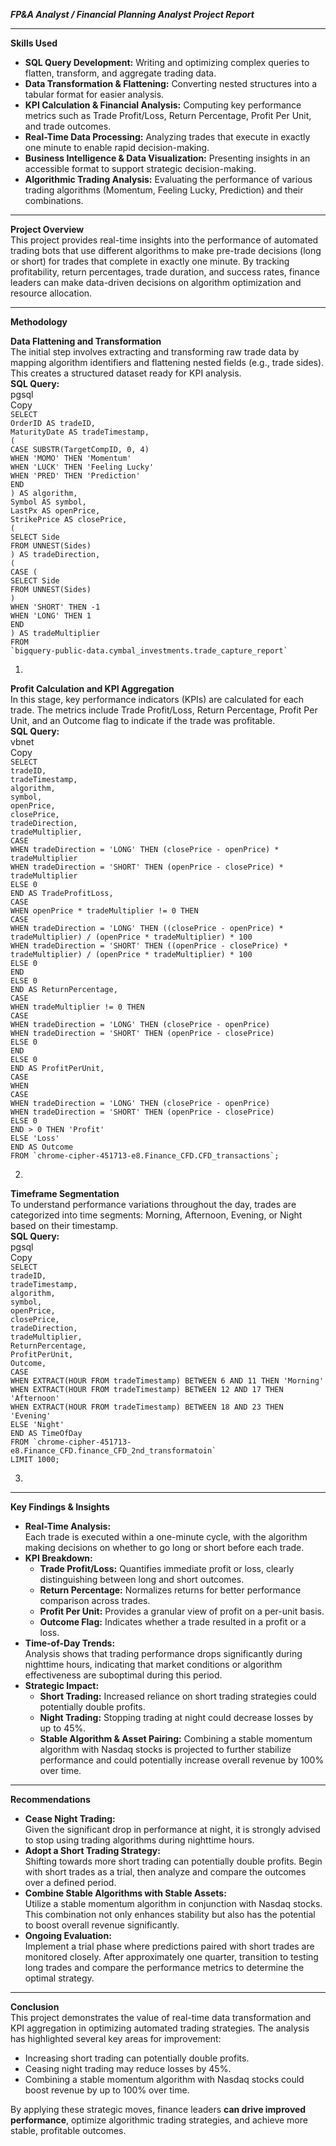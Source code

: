 ***FP\&A Analyst / Financial Planning Analyst Project Report***

---

**Skills Used**

* **SQL Query Development:** Writing and optimizing complex queries to flatten, transform, and aggregate trading data.  
* **Data Transformation & Flattening:** Converting nested structures into a tabular format for easier analysis.  
* **KPI Calculation & Financial Analysis:** Computing key performance metrics such as Trade Profit/Loss, Return Percentage, Profit Per Unit, and trade outcomes.  
* **Real-Time Data Processing:** Analyzing trades that execute in exactly one minute to enable rapid decision-making.  
* **Business Intelligence & Data Visualization:** Presenting insights in an accessible format to support strategic decision-making.  
* **Algorithmic Trading Analysis:** Evaluating the performance of various trading algorithms (Momentum, Feeling Lucky, Prediction) and their combinations.

---

**Project Overview**  
This project provides real-time insights into the performance of automated trading bots that use different algorithms to make pre-trade decisions (long or short) for trades that complete in exactly one minute. By tracking profitability, return percentages, trade duration, and success rates, finance leaders can make data-driven decisions on algorithm optimization and resource allocation.

---

**Methodology**

**Data Flattening and Transformation**  
The initial step involves extracting and transforming raw trade data by mapping algorithm identifiers and flattening nested fields (e.g., trade sides). This creates a structured dataset ready for KPI analysis.  
**SQL Query:**  
pgsql  
Copy  
`SELECT`  
  `OrderID AS tradeID,`  
  `MaturityDate AS tradeTimestamp,`  
  `(`  
    `CASE SUBSTR(TargetCompID, 0, 4)`  
      `WHEN 'MOMO' THEN 'Momentum'`  
      `WHEN 'LUCK' THEN 'Feeling Lucky'`  
      `WHEN 'PRED' THEN 'Prediction'`  
    `END`  
  `) AS algorithm,`  
  `Symbol AS symbol,`  
  `LastPx AS openPrice,`  
  `StrikePrice AS closePrice,`  
  `(`  
    `SELECT Side`  
    `FROM UNNEST(Sides)`  
  `) AS tradeDirection,`  
  `(`  
    `CASE (`  
      `SELECT Side`  
      `FROM UNNEST(Sides)`  
    `)`  
      `WHEN 'SHORT' THEN -1`  
      `WHEN 'LONG' THEN 1`  
    `END`  
  `) AS tradeMultiplier`  
`FROM`  
  `` `bigquery-public-data.cymbal_investments.trade_capture_report` ``

1. 

**Profit Calculation and KPI Aggregation**  
In this stage, key performance indicators (KPIs) are calculated for each trade. The metrics include Trade Profit/Loss, Return Percentage, Profit Per Unit, and an Outcome flag to indicate if the trade was profitable.  
**SQL Query:**  
vbnet  
Copy  
`SELECT`  
  `tradeID,`  
  `tradeTimestamp,`  
  `algorithm,`  
  `symbol,`  
  `openPrice,`  
  `closePrice,`  
  `tradeDirection,`  
  `tradeMultiplier,`  
  `CASE`  
    `WHEN tradeDirection = 'LONG' THEN (closePrice - openPrice) * tradeMultiplier`  
    `WHEN tradeDirection = 'SHORT' THEN (openPrice - closePrice) * tradeMultiplier`  
    `ELSE 0`  
  `END AS TradeProfitLoss,`  
  `CASE`  
    `WHEN openPrice * tradeMultiplier != 0 THEN`  
      `CASE`  
        `WHEN tradeDirection = 'LONG' THEN ((closePrice - openPrice) * tradeMultiplier) / (openPrice * tradeMultiplier) * 100`  
        `WHEN tradeDirection = 'SHORT' THEN ((openPrice - closePrice) * tradeMultiplier) / (openPrice * tradeMultiplier) * 100`  
        `ELSE 0`  
      `END`  
    `ELSE 0`  
  `END AS ReturnPercentage,`  
  `CASE`  
    `WHEN tradeMultiplier != 0 THEN`  
      `CASE`  
        `WHEN tradeDirection = 'LONG' THEN (closePrice - openPrice)`  
        `WHEN tradeDirection = 'SHORT' THEN (openPrice - closePrice)`  
        `ELSE 0`  
      `END`  
    `ELSE 0`  
  `END AS ProfitPerUnit,`  
  `CASE`  
    `WHEN`  
      `CASE`  
        `WHEN tradeDirection = 'LONG' THEN (closePrice - openPrice)`  
        `WHEN tradeDirection = 'SHORT' THEN (openPrice - closePrice)`  
        `ELSE 0`  
      `END > 0 THEN 'Profit'`  
    `ELSE 'Loss'`  
  `END AS Outcome`  
``FROM `chrome-cipher-451713-e8.Finance_CFD.CFD_transactions`;``

2. 

**Timeframe Segmentation**  
To understand performance variations throughout the day, trades are categorized into time segments: Morning, Afternoon, Evening, or Night based on their timestamp.  
**SQL Query:**  
pgsql  
Copy  
`SELECT`  
  `tradeID,`  
  `tradeTimestamp,`  
  `algorithm,`  
  `symbol,`  
  `openPrice,`  
  `closePrice,`  
  `tradeDirection,`  
  `tradeMultiplier,`  
  `ReturnPercentage,`  
  `ProfitPerUnit,`  
  `Outcome,`  
  `CASE`  
    `WHEN EXTRACT(HOUR FROM tradeTimestamp) BETWEEN 6 AND 11 THEN 'Morning'`  
    `WHEN EXTRACT(HOUR FROM tradeTimestamp) BETWEEN 12 AND 17 THEN 'Afternoon'`  
    `WHEN EXTRACT(HOUR FROM tradeTimestamp) BETWEEN 18 AND 23 THEN 'Evening'`  
    `ELSE 'Night'`  
  `END AS TimeOfDay`  
`` FROM `chrome-cipher-451713-e8.Finance_CFD.finance_CFD_2nd_transformatoin` ``  
`LIMIT 1000;`

3. 

---

**Key Findings & Insights**

* **Real-Time Analysis:**  
  Each trade is executed within a one-minute cycle, with the algorithm making decisions on whether to go long or short before each trade.  
* **KPI Breakdown:**  
  * **Trade Profit/Loss:** Quantifies immediate profit or loss, clearly distinguishing between long and short outcomes.  
  * **Return Percentage:** Normalizes returns for better performance comparison across trades.  
  * **Profit Per Unit:** Provides a granular view of profit on a per-unit basis.  
  * **Outcome Flag:** Indicates whether a trade resulted in a profit or a loss.  
* **Time-of-Day Trends:**  
  Analysis shows that trading performance drops significantly during nighttime hours, indicating that market conditions or algorithm effectiveness are suboptimal during this period.  
* **Strategic Impact:**  
  * **Short Trading:** Increased reliance on short trading strategies could potentially double profits.  
  * **Night Trading:** Stopping trading at night could decrease losses by up to 45%.  
  * **Stable Algorithm & Asset Pairing:** Combining a stable momentum algorithm with Nasdaq stocks is projected to further stabilize performance and could potentially increase overall revenue by 100% over time.

---

**Recommendations**

* **Cease Night Trading:**  
  Given the significant drop in performance at night, it is strongly advised to stop using trading algorithms during nighttime hours.  
* **Adopt a Short Trading Strategy:**  
  Shifting towards more short trading can potentially double profits. Begin with short trades as a trial, then analyze and compare the outcomes over a defined period.  
* **Combine Stable Algorithms with Stable Assets:**  
  Utilize a stable momentum algorithm in conjunction with Nasdaq stocks. This combination not only enhances stability but also has the potential to boost overall revenue significantly.  
* **Ongoing Evaluation:**  
  Implement a trial phase where predictions paired with short trades are monitored closely. After approximately one quarter, transition to testing long trades and compare the performance metrics to determine the optimal strategy.

---

**Conclusion**  
This project demonstrates the value of real-time data transformation and KPI aggregation in optimizing automated trading strategies. The analysis has highlighted several key areas for improvement:

* Increasing short trading can potentially double profits.  
* Ceasing night trading may reduce losses by 45%.  
* Combining a stable momentum algorithm with Nasdaq stocks could boost revenue by up to 100% over time.

By applying these strategic moves, finance leaders **can drive improved performance**, optimize algorithmic trading strategies, and achieve more stable, profitable outcomes.


